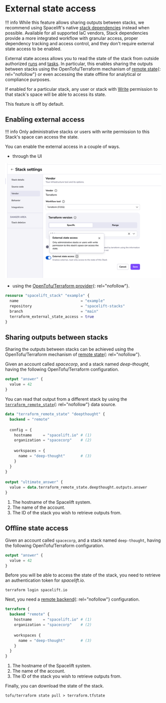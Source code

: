 # External state access

!!! info
    While this feature allows sharing outputs between stacks, we recommend using Spacelift's native [stack dependencies](../../concepts/stack/stack-dependencies.md) instead when possible. Available for all supported IaC vendors, Stack dependencies provide a more integrated workflow with granular access, proper dependency tracking and access control, and they don't require external state access to be enabled.

External state access allows you to read the state of the stack from outside authorized [runs](../../concepts/run/README.md) and [tasks](../../concepts/run/task.md). In particular, this enables sharing the outputs between stacks using the OpenTofu/Terraform mechanism of [remote state](https://opentofu.org/docs/language/state/remote-state-data/){: rel="nofollow"} or even accessing the state offline for analytical or compliance purposes.

If enabled for a particular stack, any user or stack with [Write](../../concepts/spaces/access-control.md) permission to that stack's space will be able to access its state.

This feature is off by default.

## Enabling external access

!!! info
    Only administrative stacks or users with write permission to this Stack's space can access the state.

You can enable the external access in a couple of ways.

- through the UI

![](../../assets/screenshots/stack/settings/stack-vendor_external-state-access.png)

- using the [OpenTofu/Terraform provider](https://search.opentofu.org/provider/spacelift-io/spacelift/latest){: rel="nofollow"}.

```terraform
resource "spacelift_stack" "example" {
  name                            = "example"
  repository                      = "spacelift-stacks"
  branch                          = "main"
  terraform_external_state_access = true
}
```

## Sharing outputs between stacks

Sharing the outputs between stacks can be achieved using the OpenTofu/Terraform mechanism of [remote state](https://www.terraform.io/docs/providers/terraform/d/remote_state.html){: rel="nofollow"}.

Given an account called _spacecorp_, and a stack named _deep-thought_, having the following OpenTofu/Terraform configuration.

```terraform
output "answer" {
  value = 42
}
```

You can read that output from a different stack by using the [`terraform_remote_state`](https://opentofu.org/docs/language/state/remote-state-data/){: rel="nofollow"} data source.

```terraform
data "terraform_remote_state" "deepthought" {
  backend = "remote"

  config = {
    hostname     = "spacelift.io" # (1)
    organization = "spacecorp"    # (2)

    workspaces = {
      name = "deep-thought"       # (3)
    }
  }
}

output "ultimate_answer" {
  value = data.terraform_remote_state.deepthought.outputs.answer
}
```

1. The hostname of the Spacelift system.
2. The name of the account.
3. The ID of the stack you wish to retrieve outputs from.

## Offline state access

Given an account called `spacecorp`, and a stack named `deep-thought`, having the following OpenTofu/Terraform configuration.

```terraform
output "answer" {
  value = 42
}
```

Before you will be able to access the state of the stack, you need to retrieve an authentication token for _spacelift.io_.

```shell
terraform login spacelift.io
```

Next, you need a [remote backend](https://opentofu.org/docs/language/settings/backends/remote/){: rel="nofollow"} configuration.

```terraform
terraform {
  backend "remote" {
    hostname     = "spacelift.io" # (1)
    organization = "spacecorp"    # (2)

    workspaces {
      name = "deep-thought"       # (3)
    }
  }
}

```

1. The hostname of the Spacelift system.
2. The name of the account.
3. The ID of the stack you wish to retrieve outputs from.

Finally, you can download the state of the stack.

```shell
tofu/terraform state pull > terraform.tfstate
```

